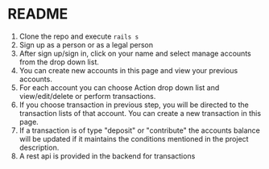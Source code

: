 # README
1) Clone the repo and execute `rails s`
2) Sign up as a person or as a legal person
3) After sign up/sign in, click on your name and select manage accounts from the drop down list.
4) You can create new accounts in this page and view your previous accounts.
5) For each account you can choose Action drop down list and view/edit/delete or perform transactions.
6) If you choose transaction in previous step, you will be directed to the transaction lists of that account. You can create a new transaction in this page.
7) If a transaction is of type "deposit" or "contribute" the accounts balance will be updated if it maintains the conditions mentioned in the project description.
8) A rest api is provided in the backend for transactions


